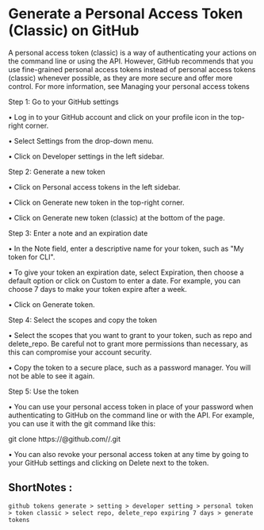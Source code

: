 
# Generate a Personal Access Token (Classic) on GitHub

A personal access token (classic) is a way of authenticating your actions on the command line or using the API. However, GitHub recommends that you use fine-grained personal access tokens instead of personal access tokens (classic) whenever possible, as they are more secure and offer more control. For more information, see Managing your personal access tokens 

Step 1: Go to your GitHub settings

•  Log in to your GitHub account and click on your profile icon in the top-right corner.

•  Select Settings from the drop-down menu.

•  Click on Developer settings in the left sidebar.

Step 2: Generate a new token

•  Click on Personal access tokens in the left sidebar.

•  Click on Generate new token in the top-right corner.

•  Click on Generate new token (classic) at the bottom of the page.


Step 3: Enter a note and an expiration date

•  In the Note field, enter a descriptive name for your token, such as "My token for CLI".

•  To give your token an expiration date, select Expiration, then choose a default option or click on Custom to enter a date. For example, you can choose 7 days to make your token expire after a week.

•  Click on Generate token.

Step 4: Select the scopes and copy the token

•  Select the scopes that you want to grant to your token, such as repo and delete_repo. Be careful not to grant more permissions than necessary, as this can compromise your account security.

•  Copy the token to a secure place, such as a password manager. You will not be able to see it again.

Step 5: Use the token

•  You can use your personal access token in place of your password when authenticating to GitHub on the command line or with the API. For example, you can use it with the git command like this:

git clone https://<token>@github.com/<username>/<repo>.git

•  You can also revoke your personal access token at any time by going to your GitHub settings and clicking on Delete next to the token.

## ShortNotes :
``
github tokens generate > setting > developer setting > personal token > token classic > select repo, delete_repo expiring 7 days > generate tokens
``

